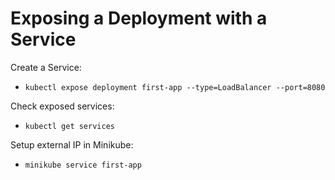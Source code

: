 # Exposing a Deployment with a Service

Create a Service: 
* `kubectl expose deployment first-app --type=LoadBalancer --port=8080`

Check exposed services: 
* `kubectl get services`

Setup external IP in Minikube: 
* `minikube service first-app`

